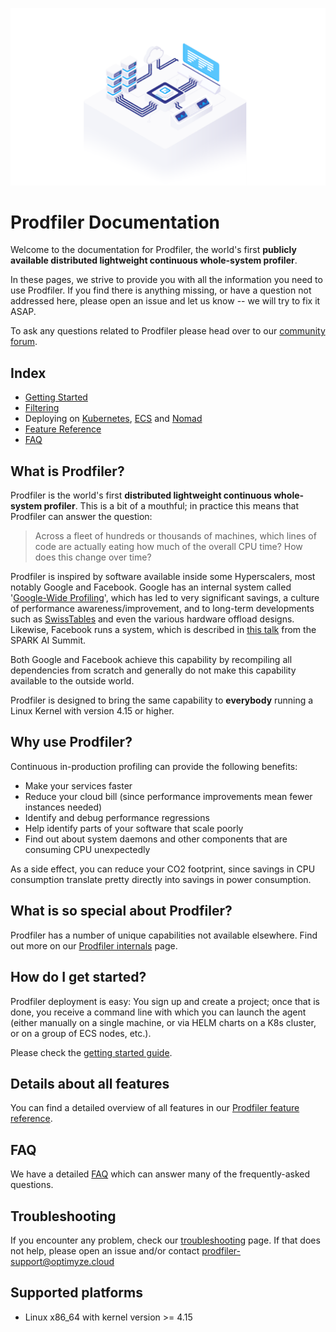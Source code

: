 ![alt text](./pictures/prev-prodfiler_login2.png)

# Prodfiler Documentation

Welcome to the documentation for Prodfiler, the world's first **publicly available distributed
lightweight continuous whole-system profiler**.

In these pages, we strive to provide you with all the information you need to use Prodfiler. If you
find there is anything missing, or have a question not addressed here, please open an issue and
let us know -- we will try to fix it ASAP.

To ask any questions related to Prodfiler please head over to our [community forum](https://community.prodfiler.com).

## Index

* [Getting Started](getting-started.md)
* [Filtering](filtering.md)
* Deploying on [Kubernetes](kubernetes.md), [ECS](ecs.md) and [Nomad](nomad.md)
* [Feature Reference](feature-reference.md)
* [FAQ](faq.md)

## What is Prodfiler?

Prodfiler is the world's first **distributed lightweight continuous whole-system profiler**. This is
a bit of a mouthful; in practice this means that Prodfiler can answer the question:

> Across a fleet of hundreds or thousands of machines, which lines of code are actually eating how
> much of the overall CPU time? How does this change over time?

Prodfiler is inspired by software available inside some Hyperscalers, most notably Google and
Facebook. Google has an internal system called
'[Google-Wide Profiling](https://research.google/pubs/pub36575/)', which has led to very significant
savings, a culture of performance awareness/improvement, and to long-term developments such as
[SwissTables](https://abseil.io/about/design/swisstables) and even the various hardware offload
designs. Likewise, Facebook runs a system, which is described in
[this talk](https://databricks.com/session_eu19/using-production-profiles-to-guide-optimizations)
from the SPARK AI Summit.

Both Google and Facebook achieve this capability by recompiling all dependencies from scratch and
generally do not make this capability available to the outside world.

Prodfiler is designed to bring the same capability to **everybody** running a Linux Kernel with version 4.15 or higher.

## Why use Prodfiler?

Continuous in-production profiling can provide the following benefits:
 * Make your services faster
 * Reduce your cloud bill (since performance improvements mean fewer instances needed)
 * Identify and debug performance regressions
 * Help identify parts of your software that scale poorly
 * Find out about system daemons and other components that are consuming CPU unexpectedly

As a side effect, you can reduce your CO2 footprint, since savings in CPU consumption translate
pretty directly into savings in power consumption.

## What is so special about Prodfiler?

Prodfiler has a number of unique capabilities not available elsewhere. Find out more on our
[Prodfiler internals](internals.md) page. 

## How do I get started?

Prodfiler deployment is easy: You sign up and create a project; once that is done, you receive
a command line with which you can launch the agent (either manually on a single machine, or via
HELM charts on a K8s cluster, or on a group of ECS nodes, etc.).

Please check the [getting started guide](getting-started.md).

## Details about all features

You can find a detailed overview of all features in our
[Prodfiler feature reference](feature-reference.md).

## FAQ

We have a detailed [FAQ](faq.md) which can answer many of the frequently-asked questions.

## Troubleshooting

If you encounter any problem, check our [troubleshooting](troubleshooting.md) page. If that does
not help, please open an issue and/or contact prodfiler-support@optimyze.cloud

## Supported platforms

* Linux x86_64 with kernel version >= 4.15

